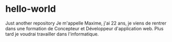 # hello-world
Just another repository 
Je m'appelle Maxime, j'ai 22 ans, je viens de rentrer dans une formation de Concepteur et Développeur d'application web.
Plus tard je voudrai travailler dans l'informatique.
